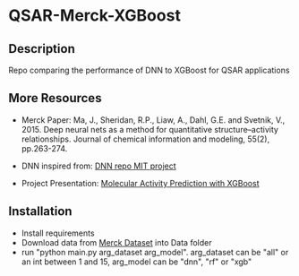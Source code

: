 # QSAR-Merck-XGBoost

## Description
Repo comparing the performance of DNN to XGBoost for QSAR applications

## More Resources
- Merck Paper:
Ma, J., Sheridan, R.P., Liaw, A., Dahl, G.E. and Svetnik, V., 2015. Deep neural nets as a method for quantitative structure–activity relationships. Journal of chemical information and modeling, 55(2), pp.263-274.

- DNN inspired from:
[DNN repo MIT project](https://github.com/RuwanT/merck/blob/master/custom_networks.py)

- Project Presentation:
[Molecular Activity Prediction with XGBoost](https://docs.google.com/presentation/d/e/2PACX-1vRN4hVoXzNEVSYAOq9eYWDQxudlwCAL2GNW9Mx1D7ScT6pOXDTEmxUOeV_jnOo__zi9hKX_yoLPq0R6/pub?start=false&loop=false&delayms=3000)

## Installation
- Install requirements
- Download data from [Merck Dataset](https://www.kaggle.com/c/MerckActivity/data "Merck Dataset") into Data folder
- run "python main.py arg_dataset arg_model". arg_dataset can be "all" or an int between 1 and 15, arg_model can be "dnn", "rf" or "xgb"
